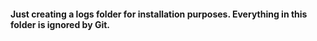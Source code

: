 #### Just creating a logs folder for installation purposes. Everything in this folder is ignored by Git.

